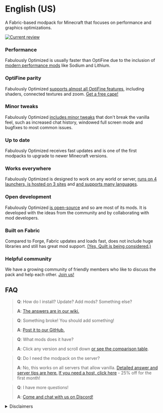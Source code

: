 # English (US)

A Fabric-based modpack for Minecraft that focuses on performance and graphics optimizations. 

[![Current review](https://img.youtube.com/vi/bb8G9X5Q_4I/maxresdefault.jpg)](https://www.youtube.com/watch?v=bb8G9X5Q_4I)

### Performance

Fabulously Optimized is usually faster than OptiFine due to the inclusion of [modern performance mods][1] like Sodium and Lithium.

### OptiFine parity

Fabulously Optimized [supports almost all OptiFine features][2], including shaders, connected textures and zoom. [Get a free cape!][3]

### Minor tweaks

Fabulously Optimized [includes minor tweaks][4] that don't break the vanilla feel, such as increased chat history, windowed full screen mode and bugfixes to most common issues.

### Up to date

Fabulously Optimized receives fast updates and is one of the first modpacks to upgrade to newer Minecraft versions.

### Works everywhere

Fabulously Optimized is designed to work on any world or server, [runs on 4 launchers, is hosted on 3 sites][5] and [and supports many languages][6].

### Open development

Fabulously Optimized [is open-source][7] and so are most of its mods. It is developed with the ideas from the community and by collaborating with mod developers.

### Built on Fabric

Compared to Forge, Fabric updates and loads fast, does not include huge libraries and still has great mod support. [(Yes, Quilt is being considered.)][8]

### Helpful community

We have a growing community of friendly members who like to discuss the pack and help each other. [Join us!][9]

## FAQ

> **Q**: How do I install? Update? Add mods? Something else?
> 
> **A**: [The answers are in our wiki.][10]


> **Q**: Something broke! You should add something!
> 
> **A**: [Post it to our GitHub.][7]


> **Q**: What mods does it have? 
> 
> **A**: Click any version and scroll down [or see the comparison table][11].


> **Q**: Do I need the modpack on the server?
> 
> **A**: No, this works on all servers that allow vanilla. [Detailed answer and server tips are here.][12] [If you need a host, click here][13] - 25% off for the first month!


> **Q**: I have more questions!
> 
> **A**: [Come and chat with us on Discord!][9]

<details>
   <summary>Disclaimers</summary>
   
* The modpack has been set up to be compatible with the rules of most public third-party servers, but it is your responsibility to verify whether you are allowed to use it or not. By installing this modpack you agree that the modpack author, the mod developers and Mojang provide no warranties for using this modpack, every action you do with it is your own. 
   
    * The command */ghost* (provided by [AntiGhost][14]) may be disallowed by the rules on some servers [as it sends a slight amount of packets][15], but it is safe if you don't spam it, use only when you are stuck in blocks.
* This modpack is using [Starlight][18] for chunk optimization and [due to the way it works][19], disabling (or replacing) the mod will make your existing worlds initially load a bit slower. This is harmless, it simply means the game is calculating the lit up areas again with a different algorithm.
* This modpack disables the [third-party server disclaimer][16], so if you are using the multiplayer function, you also agree to the following: 
    > Caution: Online play is offered by third-party servers that are not owned, operated, or supervised by Mojang Studios or Microsoft. During online play, you may be exposed to unmoderated chat messages or other types of user-generated content that may not be suitable for everyone. 

    * You must also be aware that you can use [the "social interactions" screen][17] by pressing the key `P` in-game.

* Yes, you can fork/remix this pack [according to the license][20]. You cannot, however, use the "Fabulously Optimized" name or logo.
   
</details>

[1]: https://github.com/Fabulously-Optimized/fabulously-optimized/blob/main/INCLUDED-MODS.md#smooth
[2]: https://fabulously-optimized.gitbook.io/modpack/readme/give-up-optifine
[3]: https://fabulously-optimized.gitbook.io/modpack/readme/free-cape
[4]: https://github.com/Fabulously-Optimized/fabulously-optimized/blob/main/INCLUDED-MODS.md#functional
[5]: https://github.com/Fabulously-Optimized/fabulously-optimized#downloads
[6]: https://github.com/Fabulously-Optimized/wiki/blob/main/en-us/language-support.md
[7]: https://github.com/Fabulously-Optimized/fabulously-optimized
[8]: https://github.com/Fabulously-Optimized/fabulously-optimized/issues/257
[9]: https://discord.gg/yxaXtaQqdB
[10]: https://fabulously-optimized.gitbook.io/modpack/
[11]: https://github.com/Fabulously-Optimized/fabulously-optimized/blob/main/INCLUDED-MODS.md
[12]: https://fabulously-optimized.gitbook.io/modpack/readme/server-setup
[13]: https://www.bisecthosting.com/clients/aff.php?aff=2604

[14]: https://www.curseforge.com/minecraft/mc-mods/antighost
[15]: https://www.curseforge.com/minecraft/mc-mods/antighost?comment=103
[16]: https://minecraft.fandom.com/wiki/File:Multiplayer_disclaimer.png
[17]: https://minecraft.fandom.com/wiki/Social_Interactions_screen#Usage
[18]: https://www.curseforge.com/minecraft/mc-mods/starlight
[19]: https://github.com/PaperMC/Starlight/blob/fabric/TECHNICAL_DETAILS.md#chunk-save-format
[20]: https://github.com/Fabulously-Optimized/fabulously-optimized/blob/main/LICENSE.md
